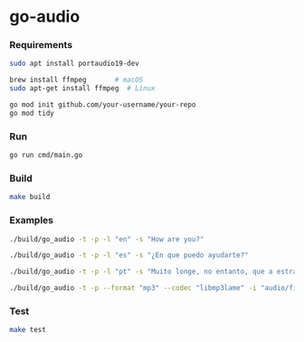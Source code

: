 # go-audio

### Requirements

```bash
sudo apt install portaudio19-dev
```

```bash
brew install ffmpeg       # macOS
sudo apt-get install ffmpeg  # Linux
```

```bash
go mod init github.com/your-username/your-repo
go mod tidy
```

### Run

```bash
go run cmd/main.go
```

### Build

```bash
make build
```

### Examples

```bash
./build/go_audio -t -p -l "en" -s "How are you?"
```
    
```bash
./build/go_audio -t -p -l "es" -s "¿En que puedo ayudarte?"
```

```bash
./build/go_audio -t -p -l "pt" -s "Muito longe, no entanto, que a estrada é muito longa."
```

```bash
./build/go_audio -t -p --format "mp3" --codec "libmp3lame" -i "audio/file_name_to_mp3.wav" -e
```

### Test

```bash
make test
```